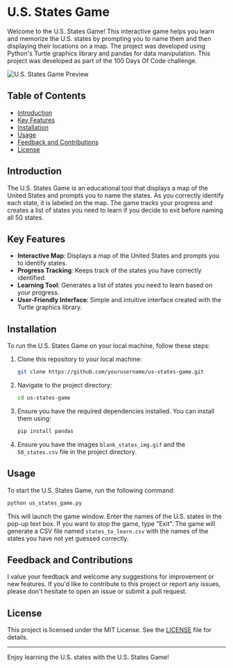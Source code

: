 # U.S. States Game

Welcome to the U.S. States Game!
This interactive game helps you learn and memorize the U.S. states by prompting you to name them and then displaying their locations on a map. 
The project was developed using Python's Turtle graphics library and pandas for data manipulation.
This project was developed as part of the 100 Days Of Code challenge.

![U.S. States Game Preview](stateguess.gif)

## Table of Contents

- [Introduction](#introduction)
- [Key Features](#key-features)
- [Installation](#installation)
- [Usage](#usage)
- [Feedback and Contributions](#feedback-and-contributions)
- [License](#license)

## Introduction

The U.S. States Game is an educational tool that displays a map of the United States and prompts you to name the states. As you correctly identify each state, it is labeled on the map. The game tracks your progress and creates a list of states you need to learn if you decide to exit before naming all 50 states.

## Key Features

- **Interactive Map**: Displays a map of the United States and prompts you to identify states.
- **Progress Tracking**: Keeps track of the states you have correctly identified.
- **Learning Tool**: Generates a list of states you need to learn based on your progress.
- **User-Friendly Interface**: Simple and intuitive interface created with the Turtle graphics library.

## Installation

To run the U.S. States Game on your local machine, follow these steps:

1. Clone this repository to your local machine:

    ```bash
    git clone https://github.com/yourusername/us-states-game.git
    ```

2. Navigate to the project directory:

    ```bash
    cd us-states-game
    ```

3. Ensure you have the required dependencies installed. You can install them using:

    ```bash
    pip install pandas
    ```

4. Ensure you have the images `blank_states_img.gif` and the `50_states.csv` file in the project directory.

## Usage

To start the U.S. States Game, run the following command:

```bash
python us_states_game.py
```

This will launch the game window. Enter the names of the U.S. states in the pop-up text box. If you want to stop the game, type "Exit". The game will generate a CSV file named `states_to_learn.csv` with the names of the states you have not yet guessed correctly.

## Feedback and Contributions

I value your feedback and welcome any suggestions for improvement or new features. If you'd like to contribute to this project or report any issues, please don't hesitate to open an issue or submit a pull request.

## License

This project is licensed under the MIT License. See the [LICENSE](LICENSE) file for details.

---

Enjoy learning the U.S. states with the U.S. States Game!
